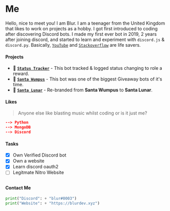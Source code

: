 # Me

Hello, nice to meet you! I am Blur. I am a teenager from the United Kingdom that likes to work on projects as a hobby. I got first introduced to coding after discovering
Discord bots. I made my first ever bot in 2019, 2 years after joining discord, and started to learn and experiment with `discord.js` & `discord.py`. Basically, [`YouTube`](https://youtube.com/) and [`Stackoverflow`](https://stackoverflow.com/) are life savers.

#### Projects
- 🤖 [**`Status Tracker`**](https://discord.gg/chats) - This bot tracked & logged status changing to role a reward.
- 🎉 [**`Santa Wumpus`**](https://discordbotlist.com/bots/santa-lunar) - This bot was one of the biggest Giveaway bots of it's time.
- 🎊 [**`Santa Lunar`**](https://discordbotlist.com/bots/santa-lunar) - Re-branded from **Santa Wumpus** to **Santa Lunar**.

#### Likes
> Anyone else like blasting music whilst coding or is it just me?
```json
--> Python
--> MongoDB
--> Discord
```
#### Tasks

- [x] Own Verified Discord bot
- [x] Own a website
- [x] Learn discord oauth2
- [ ] Legitmate Nitro Website
##
#### Contact Me
```py
print("Discord": + "blur#0003")
print("Website": + "https://blurdev.xyz")
```
